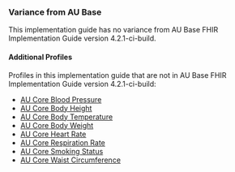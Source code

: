 ### Variance from AU Base
This implementation guide has no variance from AU Base FHIR Implementation Guide version 4.2.1-ci-build.

#### Additional Profiles
Profiles in this implementation guide that are not in AU Base FHIR Implementation Guide version 4.2.1-ci-build: 
- [AU Core Blood Pressure](https://build.fhir.org/ig/hl7au/au-fhir-core/StructureDefinition-au-core-bloodpressure.html)
- [AU Core Body Height](https://build.fhir.org/ig/hl7au/au-fhir-core/StructureDefinition-au-core-bodyheight.html)
- [AU Core Body Temperature](https://build.fhir.org/ig/hl7au/au-fhir-core/StructureDefinition-au-core-bodytemp.html)
- [AU Core Body Weight](https://build.fhir.org/ig/hl7au/au-fhir-core/StructureDefinition-au-core-bodyweight.html)
- [AU Core Heart Rate](https://build.fhir.org/ig/hl7au/au-fhir-core/StructureDefinition-au-core-heartrate.html)
- [AU Core Respiration Rate](https://build.fhir.org/ig/hl7au/au-fhir-core/StructureDefinition-au-core-resprate.html)
- [AU Core Smoking Status](https://build.fhir.org/ig/hl7au/au-fhir-core/StructureDefinition-au-core-smokingstatus.html)
- [AU Core Waist Circumference](https://build.fhir.org/ig/hl7au/au-fhir-core/StructureDefinition-au-core-waistcircum.html)